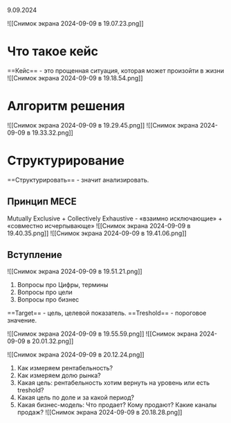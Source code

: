 9.09.2024

![[Снимок экрана 2024-09-09 в 19.07.23.png]]
# Что такое кейс
==Кейс== - это прощенная ситуация, которая может произойти в жизни
![[Снимок экрана 2024-09-09 в 19.18.54.png]]
# Алгоритм решения
![[Снимок экрана 2024-09-09 в 19.29.45.png]]
![[Снимок экрана 2024-09-09 в 19.33.32.png]]
# Структурирование
==Структурировать== - значит анализировать.

## Принцип MECE
Mutually Exclusive + Collectively Exhaustive - «взаимно исключающие» + «совместно исчерпывающе»
![[Снимок экрана 2024-09-09 в 19.40.35.png]]
![[Снимок экрана 2024-09-09 в 19.41.06.png]]
## Вступление
![[Снимок экрана 2024-09-09 в 19.51.21.png]]
1. Вопросы про Цифры, термины
2. Вопросы про цели
3. Вопросы про бизнес

==Target== - цель, целевой показатель.
==Treshold== - пороговое значение.

![[Снимок экрана 2024-09-09 в 19.55.59.png]]
![[Снимок экрана 2024-09-09 в 20.01.32.png]]

![[Снимок экрана 2024-09-09 в 20.12.24.png]]
1. Как измеряем рентабельность?
2. Как измеряем долю рынка?
3. Какая цель: рентабельность хотим вернуть на уровень или есть treshold?
4. Какая цель по доле и за какой период?
5. Какая бизнес-модель: Что продает? Кому продают? Какие каналы продаж?
![[Снимок экрана 2024-09-09 в 20.18.28.png]]
